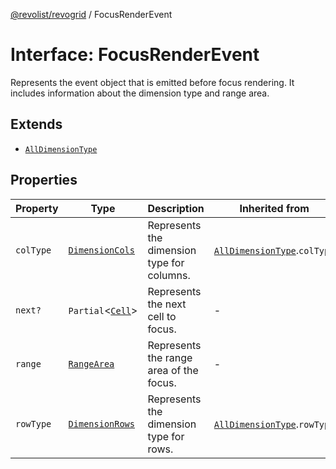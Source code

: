 [@revolist/revogrid](README.md) / FocusRenderEvent

# Interface: FocusRenderEvent

Represents the event object that is emitted before focus rendering.
It includes information about the dimension type and range area.

## Extends

- [`AllDimensionType`](Interface.AllDimensionType.md)

## Properties

| Property | Type | Description | Inherited from | Defined in |
| ------ | ------ | ------ | ------ | ------ |
| `colType` | [`DimensionCols`](TypeAlias.DimensionCols.md) | Represents the dimension type for columns. | [`AllDimensionType`](Interface.AllDimensionType.md).`colType` | [src/types/interfaces.ts:727](https://github.com/revolist/revogrid/blob/479ecce95b25b0761395add7477e34a6fe066174/src/types/interfaces.ts#L727) |
| `next?` | `Partial`\<[`Cell`](Interface.Cell.md)\> | Represents the next cell to focus. | - | [src/types/interfaces.ts:749](https://github.com/revolist/revogrid/blob/479ecce95b25b0761395add7477e34a6fe066174/src/types/interfaces.ts#L749) |
| `range` | [`RangeArea`](TypeAlias.RangeArea.md) | Represents the range area of the focus. | - | [src/types/interfaces.ts:744](https://github.com/revolist/revogrid/blob/479ecce95b25b0761395add7477e34a6fe066174/src/types/interfaces.ts#L744) |
| `rowType` | [`DimensionRows`](TypeAlias.DimensionRows.md) | Represents the dimension type for rows. | [`AllDimensionType`](Interface.AllDimensionType.md).`rowType` | [src/types/interfaces.ts:722](https://github.com/revolist/revogrid/blob/479ecce95b25b0761395add7477e34a6fe066174/src/types/interfaces.ts#L722) |
